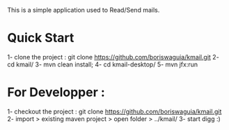 This is a simple application used to Read/Send mails.

Quick Start
===========
1- clone the project :  git clone https://github.com/boriswaguia/kmail.git
2- cd kmail/
3- mvn clean install;
4- cd kmail-desktop/
5- mvn jfx:run

For Developper :
===============

1- checkout the project :  git clone https://github.com/boriswaguia/kmail.git
2- import > existing maven project > open folder > ../kmail/
3- start digg :)

